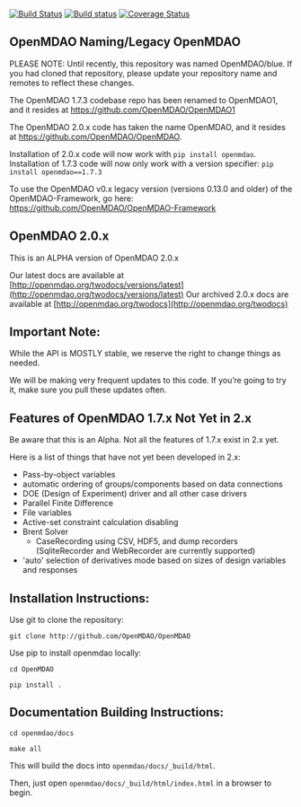 
[![Build Status](https://travis-ci.org/OpenMDAO/OpenMDAO.svg?branch=master)](https://travis-ci.org/OpenMDAO/OpenMDAO)   [![Build status](https://ci.appveyor.com/api/projects/status/33kct0irhbgcg8m1?svg=true
)](https://ci.appveyor.com/project/OpenMDAO/OpenMDAO/branch/master)  [![Coverage Status](https://coveralls.io/repos/github/OpenMDAO/OpenMDAO/badge.svg?branch=master)](https://coveralls.io/github/OpenMDAO/OpenMDAO?branch=master)




OpenMDAO Naming/Legacy OpenMDAO
-------------------------------

PLEASE NOTE: Until recently, this repository was named OpenMDAO/blue. If you had cloned that repository, please update
your repository name and remotes to reflect these changes.

The OpenMDAO 1.7.3 codebase repo has been renamed to OpenMDAO1, and it resides
at https://github.com/OpenMDAO/OpenMDAO1

The OpenMDAO 2.0.x code has taken the name OpenMDAO,
and it resides at https://github.com/OpenMDAO/OpenMDAO.

Installation of 2.0.x code will now work with `pip install openmdao`.
Installation of 1.7.3 code will now only work with a version specifier: `pip install openmdao==1.7.3`

To use the OpenMDAO v0.x legacy version
 (versions 0.13.0 and older) of the OpenMDAO-Framework, go here:
https://github.com/OpenMDAO/OpenMDAO-Framework


OpenMDAO 2.0.x
--------------

This is an ALPHA version of OpenMDAO 2.0.x

Our latest docs are available at [http://openmdao.org/twodocs/versions/latest](http://openmdao.org/twodocs/versions/latest)
Our archived 2.0.x docs are available at [http://openmdao.org/twodocs](http://openmdao.org/twodocs)



Important Note:
---------------

While the API is MOSTLY stable, we reserve the right to change things as needed.

We will be making very frequent updates to this code. If you’re going to try it,
make sure you pull these updates often.


Features of OpenMDAO 1.7.x Not Yet in 2.x
-----------------------------------------

Be aware that this is an Alpha.
Not all the features of 1.7.x exist in 2.x yet.

Here is a list of things that have not yet been developed in 2.x:

* Pass-by-object variables
* automatic ordering of groups/components based on data connections
* DOE (Design of Experiment) driver and all other case drivers
* Parallel Finite Difference
* File variables
* Active-set constraint calculation disabling
* Brent Solver
    * CaseRecording using CSV, HDF5, and dump recorders (SqliteRecorder and WebRecorder are currently supported)
* 'auto' selection of derivatives mode based on sizes of design variables and responses

Installation Instructions:
--------------------------

Use git to clone the repository:

`git clone http://github.com/OpenMDAO/OpenMDAO`

Use pip to install openmdao locally:

`cd OpenMDAO`

`pip install .`


Documentation Building Instructions:
------------------------------------

`cd openmdao/docs`

`make all`

This will build the docs into `openmdao/docs/_build/html`.

Then, just open  `openmdao/docs/_build/html/index.html` in a browser to begin.

